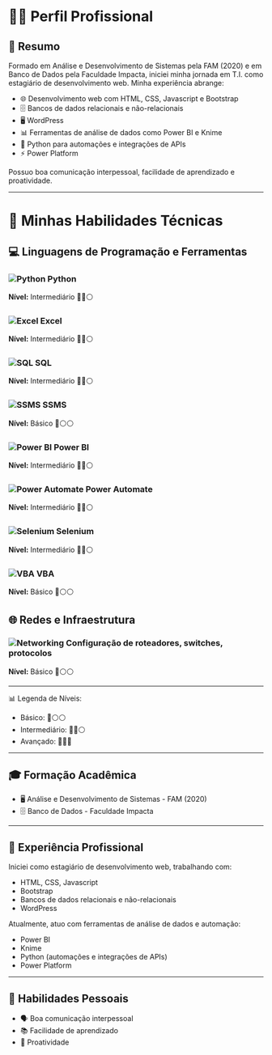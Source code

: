 # 👨‍💻 Perfil Profissional

## 📝 Resumo

Formado em Análise e Desenvolvimento de Sistemas pela FAM (2020) e em Banco de Dados pela Faculdade Impacta, iniciei minha jornada em T.I. como estagiário de desenvolvimento web. Minha experiência abrange:

- 🌐 Desenvolvimento web com HTML, CSS, Javascript e Bootstrap
- 🗄️ Bancos de dados relacionais e não-relacionais
- 🖥️ WordPress
- 📊 Ferramentas de análise de dados como Power BI e Knime
- 🐍 Python para automações e integrações de APIs
- ⚡ Power Platform

Possuo boa comunicação interpessoal, facilidade de aprendizado e proatividade.

---

# 🚀 Minhas Habilidades Técnicas

## 💻 Linguagens de Programação e Ferramentas

### ![Python](https://img.shields.io/badge/-Python-3776AB?style=flat-square&logo=Python&logoColor=white) Python
**Nível:** Intermediário 🔵🔵⚪

### ![Excel](https://img.shields.io/badge/-Excel-217346?style=flat-square&logo=Microsoft-Excel&logoColor=white) Excel
**Nível:** Intermediário 🔵🔵⚪

### ![SQL](https://img.shields.io/badge/-SQL-4479A1?style=flat-square&logo=MySQL&logoColor=white) SQL
**Nível:** Intermediário 🔵🔵⚪

### ![SSMS](https://img.shields.io/badge/-SSMS-CC2927?style=flat-square&logo=Microsoft-SQL-Server&logoColor=white) SSMS
**Nível:** Básico 🔵⚪⚪

### ![Power BI](https://img.shields.io/badge/-Power%20BI-F2C811?style=flat-square&logo=Power-BI&logoColor=black) Power BI
**Nível:** Intermediário 🔵🔵⚪

### ![Power Automate](https://img.shields.io/badge/-Power%20Automate-0066FF?style=flat-square&logo=Power-Automate&logoColor=white) Power Automate
**Nível:** Intermediário 🔵🔵⚪

### ![Selenium](https://img.shields.io/badge/-Selenium-43B02A?style=flat-square&logo=Selenium&logoColor=white) Selenium
**Nível:** Intermediário 🔵🔵⚪

### ![VBA](https://img.shields.io/badge/-VBA-217346?style=flat-square&logo=Microsoft-Excel&logoColor=white) VBA
**Nível:** Básico 🔵⚪⚪

## 🌐 Redes e Infraestrutura

### ![Networking](https://img.shields.io/badge/-Networking-006699?style=flat-square&logo=Cisco&logoColor=white) Configuração de roteadores, switches, protocolos
**Nível:** Básico 🔵⚪⚪

---

📊 Legenda de Níveis:
- Básico: 🔵⚪⚪
- Intermediário: 🔵🔵⚪
- Avançado: 🔵🔵🔵

---

## 🎓 Formação Acadêmica

- 🖥️ Análise e Desenvolvimento de Sistemas - FAM (2020)
- 🗄️ Banco de Dados - Faculdade Impacta

---

## 💼 Experiência Profissional

Iniciei como estagiário de desenvolvimento web, trabalhando com:
- HTML, CSS, Javascript
- Bootstrap
- Bancos de dados relacionais e não-relacionais
- WordPress

Atualmente, atuo com ferramentas de análise de dados e automação:
- Power BI
- Knime
- Python (automações e integrações de APIs)
- Power Platform

---

## 🌟 Habilidades Pessoais

- 🗣️ Boa comunicação interpessoal
- 📚 Facilidade de aprendizado
- 🚀 Proatividade
